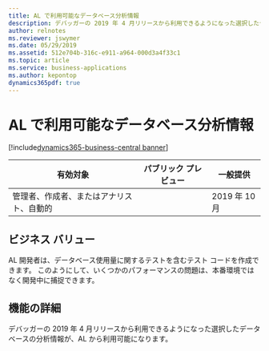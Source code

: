 ```yaml
---
title: AL で利用可能なデータベース分析情報
description: デバッガーの 2019 年 4 月リリースから利用できるようになった選択したデータベースの分析情報が、AL から利用可能になります。
author: relnotes
ms.reviewer: jswymer
ms.date: 05/29/2019
ms.assetid: 512e704b-316c-e911-a964-000d3a4f33c1
ms.topic: article
ms.service: business-applications
ms.author: kepontop
dynamics365pdf: true
---
```

# <a name="database-insights-made-available-in-al"></a>AL で利用可能なデータベース分析情報
[!include[dynamics365-business-central banner](../includes/dynamics365-business-central.md)]

| 有効対象    |  パブリック プレビュー | 一般提供 | 
| ---------- | ---------- |---------- |
|管理者、作成者、またはアナリスト、自動的|| 2019 年 10 月|


## <a name="business-value"></a>ビジネス バリュー
<!-- bv start -->
AL 開発者は、データベース使用量に関するテストを含むテスト コードを作成できます。 このようにして、いくつかのパフォーマンスの問題は、本番環境ではなく開発中に捕捉できます。<!-- bv end -->


## <a name="feature-details"></a>機能の詳細
<!--feature detail start -->
デバッガーの 2019 年 4 月リリースから利用できるようになった選択したデータベースの分析情報が、AL から利用可能になります。
<!--feature detail end -->
<!--note from editor: Can you please provide more description in this "details" section?-->










